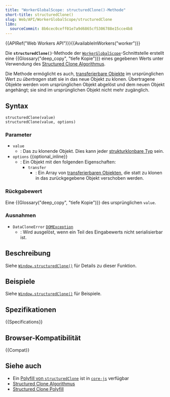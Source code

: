 ```yaml
---
title: "WorkerGlobalScope: structuredClone()-Methode"
short-title: structuredClone()
slug: Web/API/WorkerGlobalScope/structuredClone
l10n:
  sourceCommit: 8b6cec0ceff01e7a9d6865cf5306788e15cce4b8
---
```


{{APIRef("Web Workers API")}}{{AvailableInWorkers("worker")}}

Die **`structuredClone()`**-Methode der [`WorkerGlobalScope`](/de/docs/Web/API/WorkerGlobalScope)-Schnittstelle erstellt eine {{Glossary("deep_copy", "tiefe Kopie")}} eines gegebenen Werts unter Verwendung des [Structured Clone Algorithmus](/de/docs/Web/API/Web_Workers_API/Structured_clone_algorithm).

Die Methode ermöglicht es auch, [transferierbare Objekte](/de/docs/Web/API/Web_Workers_API/Transferable_objects) im ursprünglichen Wert zu _übertragen_ statt sie in das neue Objekt zu klonen. Übertragene Objekte werden vom ursprünglichen Objekt abgelöst und dem neuen Objekt angehängt; sie sind im ursprünglichen Objekt nicht mehr zugänglich.

## Syntax

```js-nolint
structuredClone(value)
structuredClone(value, options)
```

### Parameter

- `value`
  - : Das zu klonende Objekt.
    Dies kann jeder [strukturklonbare Typ](/de/docs/Web/API/Web_Workers_API/Structured_clone_algorithm#supported_types) sein.
- `options` {{optional_inline}}
  - : Ein Objekt mit den folgenden Eigenschaften:
    - `transfer`
      - : Ein Array von [transferierbaren Objekten](/de/docs/Web/API/Web_Workers_API/Transferable_objects), die statt zu klonen in das zurückgegebene Objekt verschoben werden.

### Rückgabewert

Eine {{Glossary("deep_copy", "tiefe Kopie")}} des ursprünglichen `value`.

### Ausnahmen

- `DataCloneError` [`DOMException`](/de/docs/Web/API/DOMException)
  - : Wird ausgelöst, wenn ein Teil des Eingabewerts nicht serialisierbar ist.

## Beschreibung

Siehe [`Window.structuredClone()`](/de/docs/Web/API/Window/structuredClone) für Details zu dieser Funktion.

## Beispiele

Siehe [`Window.structuredClone()`](/de/docs/Web/API/Window/structuredClone) für Beispiele.

## Spezifikationen

{{Specifications}}

## Browser-Kompatibilität

{{Compat}}

## Siehe auch

- Ein [Polyfill von `structuredClone`](https://github.com/zloirock/core-js#structuredclone) ist in [`core-js`](https://github.com/zloirock/core-js) verfügbar
- [Structured Clone Algorithmus](/de/docs/Web/API/Web_Workers_API/Structured_clone_algorithm)
- [Structured Clone Polyfill](https://github.com/ungap/structured-clone)
